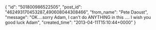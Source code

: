  {
   "id": "501800986522505",
   "post_id": "462493170453287_490608044308466",
   "from_name": "Pete Daoust",
   "message": "OK....sorry Adam, I can't do ANYTHING in this .... I wish you good luck Adam",
   "created_time": "2013-04-11T15:10:44+0000"
 }

